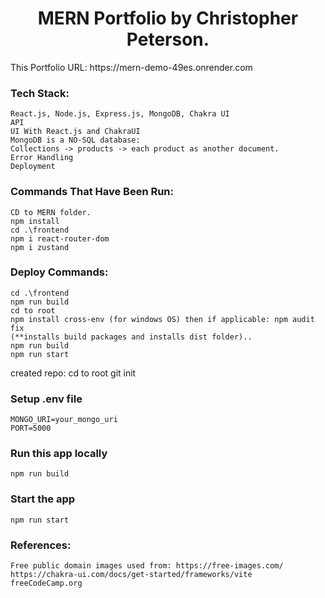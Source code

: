 <h1 align="center">MERN Portfolio by Christopher Peterson.</h1>
This Portfolio URL: https://mern-demo-49es.onrender.com 

### Tech Stack:
```shell
React.js, Node.js, Express.js, MongoDB, Chakra UI
API
UI With React.js and ChakraUI
MongoDB is a NO-SQL database:
Collections -> products -> each product as another document.
Error Handling
Deployment
```

### Commands That Have Been Run:
```shell
CD to MERN folder.
npm install
cd .\frontend
npm i react-router-dom
npm i zustand
```

### Deploy Commands:
```shell
cd .\frontend
npm run build
cd to root
npm install cross-env (for windows OS) then if applicable: npm audit fix
(**installs build packages and installs dist folder)..
npm run build
npm run start
```

created repo:
cd to root
git init

### Setup .env file

```shell
MONGO_URI=your_mongo_uri
PORT=5000
```

### Run this app locally

```shell
npm run build
```

### Start the app

```shell
npm run start
```

### References:
```shell
Free public domain images used from: https://free-images.com/
https://chakra-ui.com/docs/get-started/frameworks/vite
freeCodeCamp.org
```
